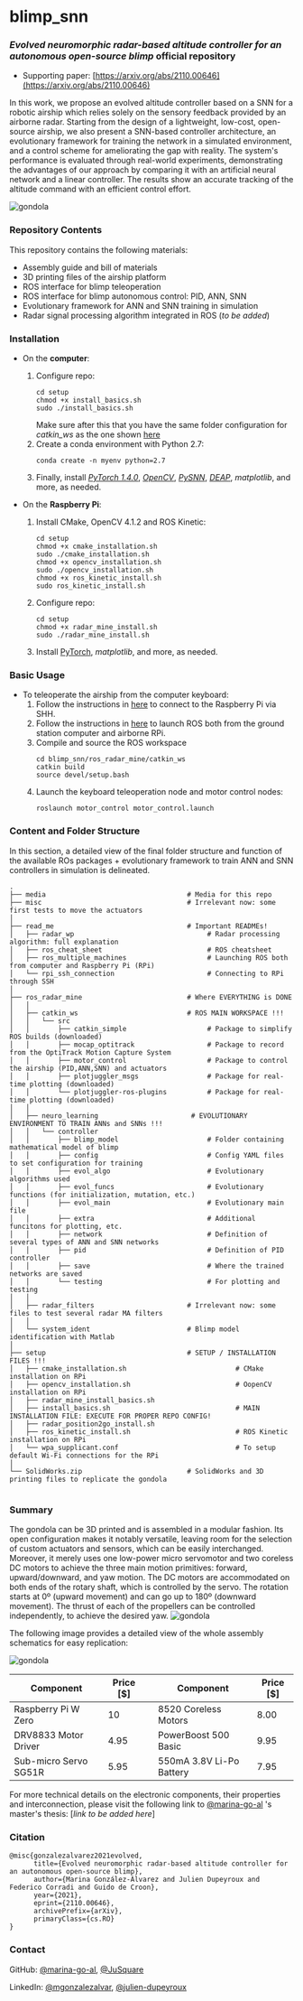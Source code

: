 # blimp_snn

### *Evolved neuromorphic radar-based altitude controller for an autonomous open-source blimp* **official repository**

* Supporting paper: [https://arxiv.org/abs/2110.00646](https://arxiv.org/abs/2110.00646)

In this work, we propose an evolved altitude controller based on a SNN for a robotic airship which relies solely on the sensory feedback 
provided by an airborne radar. Starting from the design of a lightweight, low-cost, open-source airship, we also present a SNN-based 
controller architecture, an evolutionary framework for training the network in a simulated environment, and a control scheme for 
ameliorating the gap with reality. The system's performance is evaluated through real-world experiments, demonstrating the advantages 
of our approach by comparing it with an artificial neural network and a linear controller. The results show an accurate tracking of the 
altitude command with an efficient control effort.

![gondola](media/intro.png)

### Repository Contents

This repository contains the following materials:
* Assembly guide and bill of materials
* 3D printing files of the airship platform
* ROS interface for blimp teleoperation
* ROS interface for blimp autonomous control: PID, ANN, SNN
* Evolutionary framework for ANN and SNN training in simulation
* Radar signal processing algorithm integrated in ROS (*to be added*)

### Installation

* On the **computer**:
  1. Configure repo:
     ```shell
     cd setup
     chmod +x install_basics.sh
     sudo ./install_basics.sh
     ```
     Make sure after this that you have the same folder configuration for *catkin_ws* as the one shown [here](#content-and-folder-structure)
  2. Create a conda environment with Python 2.7:
     ```shell
     conda create -n myenv python=2.7
     ```
  3. Finally, install [*PyTorch 1.4.0*](https://varhowto.com/install-pytorch-1-4-0/), [*OpenCV*](https://linuxize.com/post/how-to-install-opencv-on-ubuntu-18-04/), [*PySNN*](https://github.com/BasBuller/PySNN), [*DEAP*](https://deap.readthedocs.io/en/master/installation.html), *matplotlib*, and more, as needed.


* On the **Raspberry Pi**:
  1. Install CMake, OpenCV 4.1.2 and ROS Kinetic:
     ```shell
     cd setup
     chmod +x cmake_installation.sh
     sudo ./cmake_installation.sh
     chmod +x opencv_installation.sh
     sudo ./opencv_installation.sh
     chmod +x ros_kinetic_install.sh
     sudo ros_kinetic_install.sh
     ```
  2. Configure repo:
     ```shell
     cd setup
     chmod +x radar_mine_install.sh
     sudo ./radar_mine_install.sh
     ```
  4. Install [PyTorch](https://gist.github.com/akaanirban/621e63237e63bb169126b537d7a1d979), *matplotlib*, and more, as needed.

### Basic Usage

* To teleoperate the airship from the computer keyboard:
  1. Follow the instructions in [here](/read_me/rpi_ssh_connection/README.md) to connect to the Raspberry Pi via SHH.
  2. Follow the instructions in [here](/read_me/ros_multiple_machines/README.md) to launch ROS both from the ground station computer and airborne RPi.
  3. Compile and source the ROS workspace
     ```shell
     cd blimp_snn/ros_radar_mine/catkin_ws
     catkin build
     source devel/setup.bash
     ```
  4. Launch the keyboard teleoperation node and motor control nodes:
     ```shell
     roslaunch motor_control motor_control.launch
     ```

### Content and Folder Structure

In this section, a detailed view of the final folder structure and function of the available ROs packages + evolutionary
framework to train ANN and SNN controllers in simulation is delineated.

```
.
├── media                                   # Media for this repo
├── misc                                    # Irrelevant now: some first tests to move the actuators
│
├── read_me                                 # Important READMEs!
│   ├── radar_wp                                 # Radar processing algorithm: full explanation
│   ├── ros_cheat_sheet                          # ROS cheatsheet
│   ├── ros_multiple_machines                    # Launching ROS both from computer and Raspberry Pi (RPi)
│   └── rpi_ssh_connection                       # Connecting to RPi through SSH
│
├── ros_radar_mine                          # Where EVERYTHING is DONE
│   │
│   ├── catkin_ws                           # ROS MAIN WORKSPACE !!!
│   │   └── src
│   │       ├── catkin_simple                    # Package to simplify ROS builds (downloaded)
│   │       ├── mocap_optitrack                  # Package to record from the OptiTrack Motion Capture System
│   │       ├── motor_control                    # Package to control the airship (PID,ANN,SNN) and actuators
│   │       ├── plotjuggler_msgs                 # Package for real-time plotting (downloaded)
│   │       └── plotjuggler-ros-plugins          # Package for real-time plotting (downloaded)
│   │
│   ├── neuro_learning                       # EVOLUTIONARY ENVIRONMENT TO TRAIN ANNs and SNNs !!!
│   │   └── controller
│   │       ├── blimp_model                      # Folder containing mathematical model of blimp
│   │       ├── config                           # Config YAML files to set configuration for training
│   │       ├── evol_algo                        # Evolutionary algorithms used
│   │       ├── evol_funcs                       # Evolutionary functions (for initialization, mutation, etc.)
│   │       ├── evol_main                        # Evolutionary main file
│   │       ├── extra                            # Additional funcitons for plotting, etc.
│   │       ├── network                          # Definition of several types of ANN and SNN networks
│   │       ├── pid                              # Definition of PID controller
│   │       ├── save                             # Where the trained networks are saved
│   │       └── testing                          # For plotting and testing
│   │
│   ├── radar_filters                       # Irrelevant now: some files to test several radar MA filters
│   │
│   └── system_ident                        # Blimp model identification with Matlab
│
├── setup                                   # SETUP / INSTALLATION FILES !!!
│   ├── cmake_installation.sh                           # CMake installation on RPi
│   ├── opencv_installation.sh                          # OopenCV installation on RPi
│   ├── radar_mine_install_basics.sh
│   ├── install_basics.sh                               # MAIN INSTALLATION FILE: EXECUTE FOR PROPER REPO CONFIG!
│   ├── radar_position2go_install.sh
│   ├── ros_kinetic_install.sh                          # ROS Kinetic installation on RPi
│   └── wpa_supplicant.conf                             # To setup default Wi-Fi connections for the RPi
│
└── SolidWorks.zip                          # SolidWorks and 3D printing files to replicate the gondola


```

### Summary

The gondola can be 3D printed and is assembled in a modular fashion. Its open configuration makes it
notably versatile, leaving room for the selection of custom actuators and sensors, which can be easily
interchanged. Moreover, it merely uses one low-power micro servomotor and two coreless DC motors
to achieve the three main motion primitives: forward, upward/downward, and yaw motion. The DC
motors are accommodated on both ends of the rotary shaft, which is controlled by the servo. The
rotation starts at 0º (upward movement) and can go up to 180º (downward movement). The thrust of
each of the propellers can be controlled independently, to achieve the desired yaw.
![gondola](media/gif_blender.gif)

The following image provides a detailed view of the whole assembly schematics for easy replication:

![gondola](media/circuit.png)

| Component  | Price [$] |  | Component | Price [$] |
| ------------- | ------------- | --- | ------------- | ------------- |
| Raspberry Pi W Zero  | 10  | | 8520 Coreless Motors | 8.00 |
| DRV8833 Motor Driver  | 4.95  | | PowerBoost 500 Basic | 9.95 |
| Sub-micro Servo SG51R | 5.95 | | 550mA 3.8V Li-Po Battery | 7.95 |


For more technical details on the electronic components, their properties and interconnection, please visit
the following link to [@marina-go-al](https://github.com/marina-go-al) 's master's thesis: [*link to be added here*]

### Citation
```
@misc{gonzalezalvarez2021evolved,
      title={Evolved neuromorphic radar-based altitude controller for an autonomous open-source blimp}, 
      author={Marina González-Álvarez and Julien Dupeyroux and Federico Corradi and Guido de Croon},
      year={2021},
      eprint={2110.00646},
      archivePrefix={arXiv},
      primaryClass={cs.RO}
}
```

### Contact

GitHub: [@marina-go-al](https://github.com/marina-go-al), [@JuSquare](https://github.com/JuSquare)

LinkedIn: [@mgonzalezalvar](https://www.linkedin.com/in/mgonzalezalvar/), [@julien-dupeyroux](https://www.linkedin.com/in/julien-dupeyroux-12a66a8a/)
